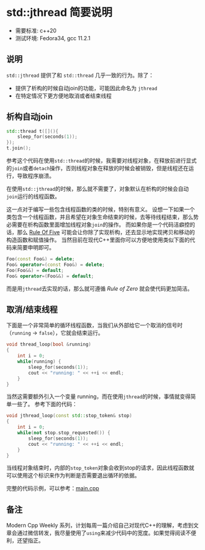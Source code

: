 # std::jthread 简要说明

- 需要标准: c++20
- 测试环境: Fedora34, gcc 11.2.1

## 说明
`std::jthread` 提供了和 `std::thread` 几乎一致的行为。除了：
- 提供了析构的时候自动join的功能，可能因此命名为 `jthread`
- 在特定情况下更方便地取消或者结束线程

## 析构自动join

```c++
std::thread t([](){
    sleep_for(seconds(1));
});
t.join();
```

参考这个代码在使用`std::thread`的时候，我需要对线程对象，在释放前进行显式的`join`或者`detach`操作，否则线程对象在释放的时候会被销毁，但是线程还在运行，导致程序崩溃。

在使用`std::jthread`的时候，那么就不需要了，对象默认在析构的时候会自动`join`运行的线程函数。

这一点对于编写一些包含线程函数的类的时候，特别有意义。
设想一下如果一个类包含一个线程函数，并且希望在对象生命结束的时候，去等待线程结束，那么势必需要在析构函数里面增加线程对象`join`的操作。
而如果你是一个代码洁癖控的话，那么 [Rule Of Five](https://en.cppreference.com/w/cpp/language/rule_of_three) 可能会让你除了实现析构，还去显示地实现拷贝和移动的构造函数和赋值操作。
当然目前在现代C++里面你可以方便地使用类似下面的代码来简要申明即可。
```c++
Foo(const Foo&) = delete;
Foo& operator=(const Foo&) = delete;
Foo(Foo&&) = default;
Foo& operator=(Foo&&) = default;
```

而是用`jthread`去实现的话，那么就可遵循 *Rule of Zero* 就会使代码更加简洁。

## 取消/结束线程

下面是一个非常简单的循环线程函数，当我们从外部给它一个取消的信号时（`running` -> `false`），它就会结束运行。
```c++
void thread_loop(bool &running)
{
    int i = 0;
    while(running) {
        sleep_for(seconds(1));
        cout << "running: " << ++i << endl;
    }
}
```

当然这需要额外引入一个变量 running，而在使用`jthread`的时候，事情就变得简单一些了。
参考下面的代码：
```c++
void jthread_loop(const std::stop_token& stop)
{
    int i = 0;
    while(not stop.stop_requested()) {
        sleep_for(seconds(1));
        cout << "running: " << ++i << endl;
    }
}
```
当线程对象结束时，内部的`stop_token`对象会收到stop的请求，因此线程函数就可以使用这个标识来作为判断是否需要退出循环的依据。

完整的代码示例，可以参考：[main.cpp](https://github.com/matrixji/modern-cpp-weekly/blob/main/source/2021/w44/main.cpp)


## 备注
Modern Cpp Weekly 系列，计划每周一篇介绍自己对现代C++的理解，考虑到文章会通过微信转发，我尽量使用了`using`来减少代码中的宽度。如果觉得阅读不便利，还望指正。
